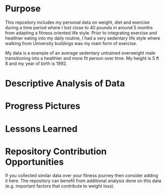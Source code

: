 # Purpose
This repository includes my personal data on weight, diet and exercise during a time period where I lost close to 40 pounds in around 5 months from adapting a fitness oriented life style. Prior to integrating exercise  and healthier eating into my daily routine, I had a very sedentary life style where walking from University buildings was my main form of exercise. 

My data is a example  of an average sedentary untrained overweight male transitioning into a healthier and more fit person over time. My height is 5 ft 8 and my year of birth is 1992. 

# Descriptive Analysis of Data


# Progress Pictures


# Lessons Learned


# Repository Contribution Opportunities 
If you collected similar data over your fitness journey then consider adding it here. The repository can benefit from additional analysis done on this data (e.g. important factors that contribute to weight loss). 



